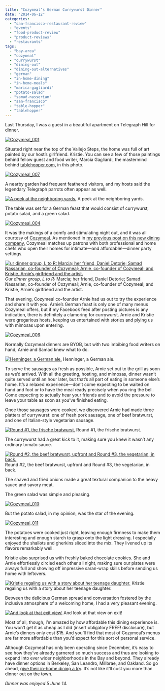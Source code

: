 ```yaml
---
title: "Cozymeal’s German Currywurst Dinner"
date: "2014-06-12"
categories:
  - "san-francisco-restaurant-review"
  - "events"
  - "food-product-review"
  - "product-reviews"
  - "restaurants"
tags:
  - "bay-area"
  - "cozymeal"
  - "currywurst"
  - "dining-out"
  - "dining-out-alternatives"
  - "german"
  - "in-home-dining"
  - "in-home-meals"
  - "marica-gagliardi"
  - "potato-salad"
  - "samad-nasserian"
  - "san-francisco"
  - "table-hopper"
  - "tablehopper"
---
```


Last Thursday, I was a guest in a beautiful apartment on Telegraph Hill for dinner.

[![Cozymeal_001](http://s3.amazonaws.com/thegourmez-wpmedia/2014/06/Cozymeal_001.jpg)](http://www.thegourmez.com/2014/06/cozymeals_german_currywurst_dinner/cozymeal_001/)

Situated right near the top of the Vallejo Steps, the home was full of art painted by our host’s girlfriend. Kristie. You can see a few of those paintings behind fellow guest and food writer, Marcia Gagliardi, the mastermind behind [tablehopper.com,](http://www.tablehopper.com/) in this photo.

[![Cozymeal_007](http://s3.amazonaws.com/thegourmez-wpmedia/2014/06/Cozymeal_007.jpg)](http://www.thegourmez.com/2014/06/cozymeals_german_currywurst_dinner/cozymeal_007/)

A nearby garden had frequent feathered visitors, and my hosts said the legendary Telegraph parrots often appear as well.




<div class="caption">

[![A peek at the neighboring yards.](http://s3.amazonaws.com/thegourmez-wpmedia/2014/06/Cozymeal_005.jpg)](http://www.thegourmez.com/2014/06/cozymeals_german_currywurst_dinner/cozymeal_005/) A peek at the neighboring yards.</div>


The table was set for a German feast that would consist of currywurst, potato salad, and a green salad.

[![Cozymeal_004](http://s3.amazonaws.com/thegourmez-wpmedia/2014/06/Cozymeal_004.jpg)](http://www.thegourmez.com/2014/06/cozymeals_german_currywurst_dinner/cozymeal_004/)

It was the makings of a comfy and stimulating night out, and it was all courtesy of [Cozymeal](https://www.cozymeal.com/). As mentioned in [my previous post on this new dining company](http://www.thegourmez.com/2014/05/bay-area-foodie-news/), Cozymeal matches up patrons with both professional and home chefs who open their homes for intimate—and affordable!—dinner party settings.




<div class="caption">

[![ur dinner group, L to R: Marcia; her friend, Daniel Detorie; Samad Nassarian, co-founder of Cozymeal; Arnie, co-founder of Cozymeal; and Kristie, Arnie’s girlfriend and the artist.](http://s3.amazonaws.com/thegourmez-wpmedia/2014/06/Cozymeal_002.jpg)](http://www.thegourmez.com/2014/06/cozymeals_german_currywurst_dinner/cozymeal_002/) _Our dinner group, L to R:_ Marcia; her friend, Daniel Detorie; Samad Nassarian, co-founder of Cozymeal; Arnie, co-founder of Cozymeal; and Kristie, Arnie’s girlfriend and the artist.</div>


That evening, Cozymeal co-founder Arnie had us out to try the experience and share it with you. Arnie’s German feast is only one of many menus Cozymeal offers, but if my Facebook feed after posting pictures is any indication, there is definitely a clamoring for currywurst. Arnie and Kristie were gregarious hosts, keeping us entertained with stories and plying us with mimosas upon entering.

[![Cozymeal_006](http://s3.amazonaws.com/thegourmez-wpmedia/2014/06/Cozymeal_006.jpg)](http://www.thegourmez.com/2014/06/cozymeals_german_currywurst_dinner/cozymeal_006/)

Normally Cozymeal dinners are BYOB, but with two imbibing food writers on hand, Arnie and Samad knew what to do.




<div class="caption">

[![Henninger, a German ale.](http://s3.amazonaws.com/thegourmez-wpmedia/2014/06/Cozymeal_014.jpg)](http://www.thegourmez.com/2014/06/cozymeals_german_currywurst_dinner/cozymeal_014/) Henninger, a German ale.</div>


To serve the sausages as fresh as possible, Arnie set out to the grill as soon as we’d arrived. With all the greeting, hosting, and mimosas, dinner wasn’t quite served until an hour later, but that’s all part of eating in someone else’s home. It’s a relaxed experience—don’t come expecting to be waited on hand and foot or to have the meal ready precisely when you ring the bell. Come expecting to actually hear your friends and to avoid the pressure to leave your table as soon as you’ve finished eating.

Once those sausages were cooked, we discovered Arnie had made three platters of currywurst: one of fresh pork sausage, one of beef bratwurst, and one of Italian-style vegetarian sausage.




<div class="caption">

[![Round #1, the frische bratwurst.](http://s3.amazonaws.com/thegourmez-wpmedia/2014/06/Cozymeal_009.jpg)](http://www.thegourmez.com/2014/06/cozymeals_german_currywurst_dinner/cozymeal_009/) Round #1, the frische bratwurst.</div>


The currywurst had a great kick to it, making sure you knew it wasn’t any ordinary tomato sauce.




<div class="caption">

[![ Round #2, the beef bratwurst, upfront and Round #3, the vegetarian, in back.](http://s3.amazonaws.com/thegourmez-wpmedia/2014/06/Cozymeal_013.jpg)](http://www.thegourmez.com/2014/06/cozymeals_german_currywurst_dinner/cozymeal_013/) Round #2, the beef bratwurst, upfront and Round #3, the vegetarian, in back.</div>


The shaved and fried onions made a great textural companion to the heavy sauce and savory meat.

The green salad was simple and pleasing.

[![Cozymeal_010](http://s3.amazonaws.com/thegourmez-wpmedia/2014/06/Cozymeal_010.jpg)](http://www.thegourmez.com/2014/06/cozymeals_german_currywurst_dinner/cozymeal_010/)

But the potato salad, in my opinion, was the star of the evening.

[![Cozymeal_011](http://s3.amazonaws.com/thegourmez-wpmedia/2014/06/Cozymeal_011.jpg)](http://www.thegourmez.com/2014/06/cozymeals_german_currywurst_dinner/cozymeal_011/)

The potatoes were cooked just right, leaving enough firmness to make them interesting and enough starch to grasp onto the light dressing. I especially enjoyed the shallots and gherkins sliced into the mix. They livened up its flavors remarkably well.

Kristie also surprised us with freshly baked chocolate cookies. She and Arnie effortlessly circled each other all night, making sure our plates were always full and showing off impressive saran-wrap skills before sending us home with leftovers.




<div class="caption">

[![Kristie regaling us with a story about her teenage daughter.](http://s3.amazonaws.com/thegourmez-wpmedia/2014/06/Cozymeal_008.jpg)](http://www.thegourmez.com/2014/06/cozymeals_german_currywurst_dinner/cozymeal_008/) Kristie regaling us with a story about her teenage daughter.</div>


Between the delicious German spread and conversation fostered by the inclusive atmosphere of a welcoming home, I had a very pleasant evening.




<div class="caption">

[![And look at that exit view!](http://s3.amazonaws.com/thegourmez-wpmedia/2014/06/Cozymeal_015.jpg)](http://www.thegourmez.com/2014/06/cozymeals_german_currywurst_dinner/cozymeal_015/) And look at that view on exit!</div>


Most of all, though, I’m amazed by how affordable this dining experience is. You won’t get it as cheap as I did (insert obligatory FREE! disclosure), but Arnie’s dinners only cost $15. And you’ll find that most of Cozymeal’s menus are far more affordable than you’d expect for this sort of personal service.

Although Cozymeal has only been operating since December, it’s easy to see how they’ve already garnered so much success and thus are looking to expand into ever wider neighborhoods in the Bay and beyond. They already have dinner options in Berkeley, San Leandro, Millbrae, and Oakland. So go ahead, [give their in-home dining a try](https://www.cozymeal.com). It’s not like it’ll cost you more than dinner out on the town.

_Dinner was enjoyed 5 June 14._
